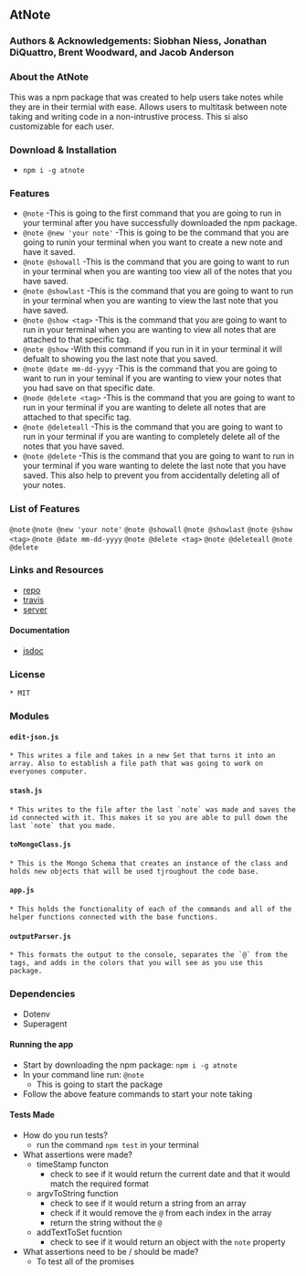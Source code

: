 ## AtNote

### Authors & Acknowledgements: Siobhan Niess, Jonathan DiQuattro, Brent Woodward, and Jacob Anderson

### About the AtNote
This was a npm package that was created to help users take notes while they are in their termial with ease. Allows users to multitask between note taking and writing code in a non-intrustive process. This si also customizable for each user.

### Download & Installation
* `npm i -g atnote`

### Features
* `@note` -This is going to the first command that you are going to run in your terminal after you have successfully downloaded the npm package.
* `@note @new 'your note'` -This is going to be the command that you are going to runin your terminal when you want to create a new note and have it saved.
* `@note @showall` -This is the command that you are going to want to run in your terminal when you are wanting too view all of the notes that you have saved.
* `@note @showlast` -This is the command that you are going to want to run in your terminal when you are wanting to view the last note that you have saved.
* `@note @show <tag>` -This is the command that you are going to want to run in your terminal when you are wanting to view all notes that are attached to that specific tag.
* `@note @show` -With this command if you run in it in your terminal it will defualt to showing you the last note that you saved.
* `@note @date mm-dd-yyyy` -This is the command that you are going to want to run in your teminal if you are wanting to view your notes that you had save on that specific date.
* `@node @delete <tag>` -This is the command that you are going to want to run in your terminal if you are wanting to delete all notes that are attached to that specific tag.
* `@note @deleteall` -This is the command that you are going to want to run in your terminal if you are wanting to completely delete all of the notes that you have saved.
* `@note @delete` -This is the command that you are going to want to run in your terminal if you ware wanting to delete the last note that you have saved. This also help to prevent you from accidentally deleting all of your notes.

### List of Features
`@note` 
`@note @new 'your note'` 
`@note @showall`
`@note @showlast`
`@note @show <tag>`
`@note @date mm-dd-yyyy`
`@note @delete <tag>`
`@note @deleteall`
`@note @delete`

### Links and Resources
* [repo](https://github.com/AtNote/clientAtNote)
* [travis]()
* [server]()

#### Documentation
* [jsdoc](https://at-note.herokuapp.com/clientdocs/)

### License
    * MIT

### Modules
#### `edit-json.js`
    * This writes a file and takes in a new Set that turns it into an array. Also to establish a file path that was going to work on everyones computer.  
#### `stash.js`
    * This writes to the file after the last `note` was made and saves the id connected with it. This makes it so you are able to pull down the last `note` that you made. 
#### `toMongoClass.js`
    * This is the Mongo Schema that creates an instance of the class and holds new objects that will be used tjroughout the code base.
#### `app.js`
    * This holds the functionality of each of the commands and all of the helper functions connected with the base functions. 
#### `outputParser.js`
    * This formats the output to the console, separates the `@` from the tags, and adds in the colors that you will see as you use this package.

### Dependencies
* Dotenv
* Superagent

#### Running the app
* Start by downloading the npm package: `npm i -g atnote`
* In your command line run: `@note`
    * This is going to start the package
* Follow the above feature commands to start your note taking
  
#### Tests Made
* How do you run tests?
    * run the command `npm test` in your terminal 
* What assertions were made?
    * timeStamp functon
        * check to see if it would return the current date and that it would match the required format
    * argvToString function
        * check to see if it would return a string from an array 
        * check if it would remove the `@` from each index in the array
        * return the string without the `@`
    * addTextToSet fucntion
        * check to see if it would return an object with the `note` property
* What assertions need to be / should be made?
    * To test all of the promises